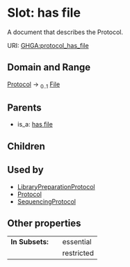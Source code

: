 
# Slot: has file


A document that describes the Protocol.

URI: [GHGA:protocol_has_file](https://w3id.org/GHGA/protocol_has_file)


## Domain and Range

[Protocol](Protocol.md) &#8594;  <sub>0..1</sub> [File](File.md)

## Parents

 *  is_a: [has file](has_file.md)

## Children


## Used by

 * [LibraryPreparationProtocol](LibraryPreparationProtocol.md)
 * [Protocol](Protocol.md)
 * [SequencingProtocol](SequencingProtocol.md)

## Other properties

|  |  |  |
| --- | --- | --- |
| **In Subsets:** | | essential |
|  | | restricted |

